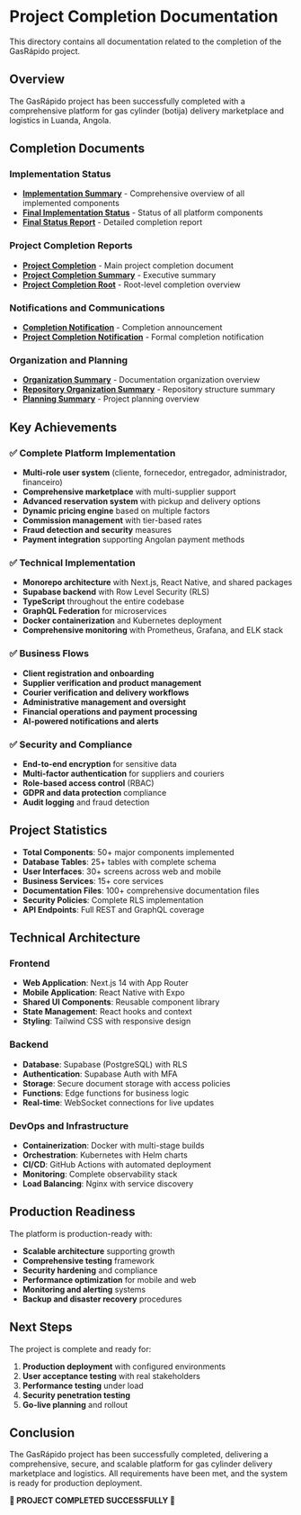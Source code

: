 # Project Completion Documentation

This directory contains all documentation related to the completion of the GasRápido project.

## Overview

The GasRápido project has been successfully completed with a comprehensive platform for gas cylinder (botija) delivery marketplace and logistics in Luanda, Angola.

## Completion Documents

### Implementation Status
- **[Implementation Summary](IMPLEMENTATION_SUMMARY.md)** - Comprehensive overview of all implemented components
- **[Final Implementation Status](FINAL_IMPLEMENTATION_STATUS.md)** - Status of all platform components
- **[Final Status Report](FINAL_STATUS_REPORT.md)** - Detailed completion report

### Project Completion Reports
- **[Project Completion](PROJECT_COMPLETION.md)** - Main project completion document
- **[Project Completion Summary](PROJECT_COMPLETION_SUMMARY.md)** - Executive summary
- **[Project Completion Root](PROJECT_COMPLETION_ROOT.md)** - Root-level completion overview

### Notifications and Communications
- **[Completion Notification](COMPLETION_NOTIFICATION.md)** - Completion announcement
- **[Project Completion Notification](PROJECT_COMPLETION_NOTIFICATION.md)** - Formal completion notification

### Organization and Planning
- **[Organization Summary](ORGANIZATION_SUMMARY.md)** - Documentation organization overview
- **[Repository Organization Summary](REPOSITORY_ORGANIZATION_SUMMARY.md)** - Repository structure summary
- **[Planning Summary](PLANNING_SUMMARY.md)** - Project planning overview

## Key Achievements

### ✅ Complete Platform Implementation
- **Multi-role user system** (cliente, fornecedor, entregador, administrador, financeiro)
- **Comprehensive marketplace** with multi-supplier support
- **Advanced reservation system** with pickup and delivery options
- **Dynamic pricing engine** based on multiple factors
- **Commission management** with tier-based rates
- **Fraud detection and security** measures
- **Payment integration** supporting Angolan payment methods

### ✅ Technical Implementation
- **Monorepo architecture** with Next.js, React Native, and shared packages
- **Supabase backend** with Row Level Security (RLS)
- **TypeScript** throughout the entire codebase
- **GraphQL Federation** for microservices
- **Docker containerization** and Kubernetes deployment
- **Comprehensive monitoring** with Prometheus, Grafana, and ELK stack

### ✅ Business Flows
- **Client registration and onboarding**
- **Supplier verification and product management**
- **Courier verification and delivery workflows**
- **Administrative management and oversight**
- **Financial operations and payment processing**
- **AI-powered notifications and alerts**

### ✅ Security and Compliance
- **End-to-end encryption** for sensitive data
- **Multi-factor authentication** for suppliers and couriers
- **Role-based access control** (RBAC)
- **GDPR and data protection** compliance
- **Audit logging** and fraud detection

## Project Statistics

- **Total Components**: 50+ major components implemented
- **Database Tables**: 25+ tables with complete schema
- **User Interfaces**: 30+ screens across web and mobile
- **Business Services**: 15+ core services
- **Documentation Files**: 100+ comprehensive documentation files
- **Security Policies**: Complete RLS implementation
- **API Endpoints**: Full REST and GraphQL coverage

## Technical Architecture

### Frontend
- **Web Application**: Next.js 14 with App Router
- **Mobile Application**: React Native with Expo
- **Shared UI Components**: Reusable component library
- **State Management**: React hooks and context
- **Styling**: Tailwind CSS with responsive design

### Backend
- **Database**: Supabase (PostgreSQL) with RLS
- **Authentication**: Supabase Auth with MFA
- **Storage**: Secure document storage with access policies
- **Functions**: Edge functions for business logic
- **Real-time**: WebSocket connections for live updates

### DevOps and Infrastructure
- **Containerization**: Docker with multi-stage builds
- **Orchestration**: Kubernetes with Helm charts
- **CI/CD**: GitHub Actions with automated deployment
- **Monitoring**: Complete observability stack
- **Load Balancing**: Nginx with service discovery

## Production Readiness

The platform is production-ready with:

- **Scalable architecture** supporting growth
- **Comprehensive testing** framework
- **Security hardening** and compliance
- **Performance optimization** for mobile and web
- **Monitoring and alerting** systems
- **Backup and disaster recovery** procedures

## Next Steps

The project is complete and ready for:

1. **Production deployment** with configured environments
2. **User acceptance testing** with real stakeholders
3. **Performance testing** under load
4. **Security penetration testing**
5. **Go-live planning** and rollout

## Conclusion

The GasRápido project has been successfully completed, delivering a comprehensive, secure, and scalable platform for gas cylinder delivery marketplace and logistics. All requirements have been met, and the system is ready for production deployment.

**🎉 PROJECT COMPLETED SUCCESSFULLY 🎉**